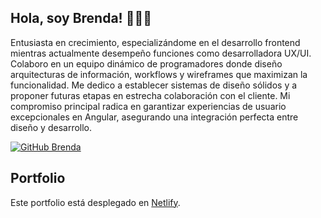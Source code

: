 <h2>Hola, soy Brenda! 👨🏻‍💻</h2>
<p>Entusiasta en crecimiento, especializándome en el desarrollo frontend mientras actualmente desempeño funciones como desarrolladora UX/UI. Colaboro en un equipo dinámico de programadores donde diseño arquitecturas de información, workflows y wireframes que maximizan la funcionalidad. Me dedico a establecer sistemas de diseño sólidos y a proponer futuras etapas en estrecha colaboración con el cliente. Mi compromiso principal radica en garantizar experiencias de usuario excepcionales en Angular, asegurando una integración perfecta entre diseño y desarrollo.</p>

[![GitHub Brenda](https://img.shields.io/github/followers/brendasutara?label=follow&style=social)](https://github.com/brendasutara)

## Portfolio
Este portfolio está desplegado en [Netlify](https://portfolio-brenda-sutara.netlify.app/).

<!--
**brendasutara/brendasutara** is a ✨ _special_ ✨ repository because its `README.md` (this file) appears on your GitHub profile.

Here are some ideas to get you started:

- 🔭 I’m currently working on ...
- 🌱 I’m currently learning ...
- 👯 I’m looking to collaborate on ...
- 🤔 I’m looking for help with ...
- 💬 Ask me about ...
- 📫 How to reach me: ...
- 😄 Pronouns: ...
- ⚡ Fun fact: ...
-->
